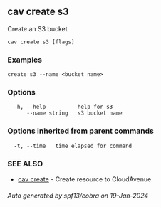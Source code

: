 ## cav create s3

Create an S3 bucket

```
cav create s3 [flags]
```

### Examples

```
create s3 --name <bucket name>
```

### Options

```
  -h, --help          help for s3
      --name string   s3 bucket name
```

### Options inherited from parent commands

```
  -t, --time   time elapsed for command
```

### SEE ALSO

* [cav create](cav_create.md)	 - Create resource to CloudAvenue.

###### Auto generated by spf13/cobra on 19-Jan-2024
